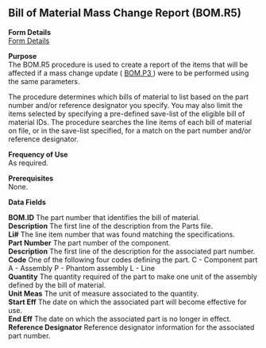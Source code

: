 ##  Bill of Material Mass Change Report (BOM.R5)

<PageHeader />

**Form Details**  
[ Form Details ](BOM-R5-1/README.md)   

**Purpose**  
The BOM.R5 procedure is used to create a report of the items that will be affected if a mass change update ( [ BOM.P3 ](../../../../../../../../../../../../../../rover/AP-OVERVIEW/AP-ENTRY/AP-E/AP-E-2/INV-CONTROL/INV-CONTROL-1/COST-P2/COST-P1/COST-E/BOM-E/ECN-E/BOM-P3) ) were to be performed using the same parameters.   
  
The procedure determines which bills of material to list based on the part
number and/or reference designator you specify. You may also limit the items
selected by specifying a pre-defined save-list of the eligible bill of
material IDs. The procedure searches the line items of each bill of material
on file, or in the save-list specified, for a match on the part number and/or
reference designator.

**Frequency of Use**  
As required.

**Prerequisites**  
None.

**Data Fields**

**BOM.ID** The part number that identifies the bill of material.  
**Description** The first line of the description from the Parts file.  
**Li#** The line item number that was found matching the specifications.  
**Part Number** The part number of the component.  
**Description** The first line of the description for the associated part
number.  
**Code** One of the following four codes defining the part. C - Component part
A - Assembly P - Phantom assembly L - Line  
**Quantity** The quantity required of the part to make one unit of the
assembly defined by the bill of material.  
**Unit Meas** The unit of measure associated to the quantity.  
**Start Eff** The date on which the associated part will become effective for
use.  
**End Eff** The date on which the associated part is no longer in effect.  
**Reference Designator** Reference designator information for the associated
part number.  
  
<badge text= "Version 8.10.57" vertical="middle" />

<PageFooter />